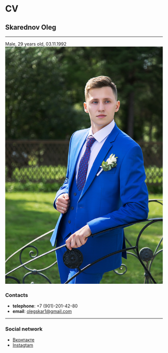# CV

## Skarednov Oleg

---

Male, 29 years old, 03.11.1992
![my_photo](myPhoto.jpg "Моя фото")

### Contacts

- **telephone**: +7 (901)-201-42-80
- **email**: olegskar1@gmail.com

---

### Social network

- [Вконтакте](https://vk.com/olskared)
- [Instagtam](https://www.instagram.com/oleg_skarednov/)
